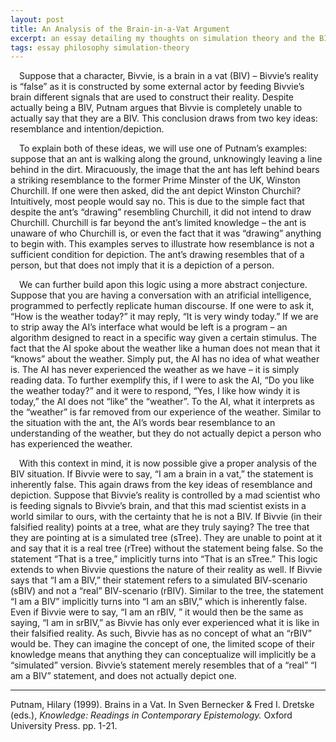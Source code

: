 ```yaml
---
layout: post
title: An Analysis of the Brain-in-a-Vat Argument
excerpt: an essay detailing my thoughts on simulation theory and the BIV argument.
tags: essay philosophy simulation-theory
---
```


&emsp;Suppose that a character, Bivvie, is a brain in a vat (BIV) – Bivvie’s reality is “false” as it is constructed by some external actor by feeding Bivvie’s brain different signals that are used to construct their reality. Despite actually being a BIV, Putnam argues that Bivvie is completely unable to actually say that they are a BIV. This conclusion draws from two key ideas: resemblance and intention/depiction.

&emsp;To explain both of these ideas, we will use one of Putnam’s examples: suppose that an ant is walking along the ground, unknowingly leaving a line behind in the dirt. Miracuously, the image that the ant has left behind bears a striking resemblance to the former Prime Minster of the UK, Winston Churchill. If one were then asked, did the ant depict Winston Churchil? Intuitively, most people would say no. This is due to the simple fact that despite the ant’s “drawing” resembling Churchill, it did not intend to draw Churchill. Churchill is far beyond the ant’s limited knowledge – the ant is unaware of who Churchill is, or even the fact that it was “drawing” anything to begin with. This examples serves to illustrate how resemblance is not a sufficient condition for depiction. The ant’s drawing resembles that of a person, but that does not imply that it is a depiction of a person.

&emsp;We can further build apon this logic using a more abstract conjecture. Suppose that you are having a conversation with an atrificial intelligence, programmed to perfectly replicate human discourse. If one were to ask it, “How is the weather today?” it may reply, “It is very windy today.” If we are to strip away the AI’s interface what would be left is a program – an algorithm designed to react in a specific way given a certain stimulus. The fact that the AI spoke about the weather like a human does not mean that it “knows” about the weather. Simply put, the AI has no idea of what weather is. The AI has never experienced the weather as we have – it is simply reading data. To further exemplify this, if I were to ask the AI, “Do you like the weather today?” and it were to respond, “Yes, I like how windy it is today,” the AI does not “like” the “weather”. To the AI, what it interprets as the “weather” is far removed from our experience of the weather. Similar to the situation with the ant, the AI’s words bear resemblance to an understanding of the weather, but they do not actually depict a person who has experienced the weather.

&emsp;With this context in mind, it is now possible give a proper analysis of the BIV situation. If Bivvie were to say, “I am a brain in a vat,” the statement is inherently false. This again draws from the key ideas of resemblance and depiction. Suppose that Bivvie’s reality is controlled by a mad scientist who is feeding signals to Bivvie’s brain, and that this mad scientist exists in a world similar to ours, with the certainty that he is not a BIV. If Bivvie (in their falsified reality) points at a tree, what are they truly saying? The tree that they are pointing at is a simulated tree (sTree). They are unable to point at it and say that it is a real tree (rTree) without the statement being false. So the statement “That is a tree,” implicitly turns into “That is an sTree.” This logic extends to when Bivvie questions the nature of their reality as well. If Bivvie says that “I am a BIV,” their statement refers to a simulated BIV-scenario (sBIV) and not a “real” BIV-scenario (rBIV). Similar to the tree, the statement “I am a BIV” implicitly turns into “I am an sBIV,” which is inherently false. Even if Bivvie were to say, “I am an rBIV, ” it would then be the same as saying, “I am in srBIV,” as Bivvie has only ever experienced what it is like in their falsified reality. As such, Bivvie has as no concept of what an “rBIV” would be. They can imagine the concept of one, the limited scope of their knowledge means that anything they can conceptualize will implicitly be a “simulated” version. Bivvie’s statement merely resembles that of a “real” “I am a BIV” statement, and does not actually depict one. 

<hr/>

Putnam, Hilary (1999). Brains in a Vat. In Sven Bernecker & Fred I. Dretske (eds.), *Knowledge: Readings in Contemporary Epistemology.* Oxford University Press. pp. 1-21.